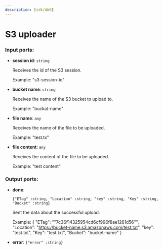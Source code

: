 ```yaml
---
description: [sdk/AWS]
---
```


# S3 uploader

### Input ports:

* __session id__: `string`

    Receives the id of the S3 session.
    
    Example: 
    "s3-session-id"


* __bucket name__: `string`

    Receives the name of the S3 bucket to upload to.
    
    Example: 
    "buckat-name"


* __file name__: `any`

    Receives the name of the file  to be uploaded.
    
    Example: 
    "test.tx"


* __file content__: `any`

    Receives the content of the file  to be uploaded.
    
    Example: 
    "test content"

### Output ports:

* __done__: 
    ```
    {"ETag" :string, "Location" :string, "key" :string, "Key" :string, "Bucket" :string}
    ```

    Sent the data about the successful upload.
    
    Example:
    {
      "ETag": "\"7c36f14325954cd6cf996f8ee1261d56\"",
      "Location": "https://bucket-name.s3.amazonaws.com/test.txt",
      "key": "test.txt",
      "Key": "test.txt",
      "Bucket": "bucket-name"
    } 


* __error__: `{"error" :string}`

